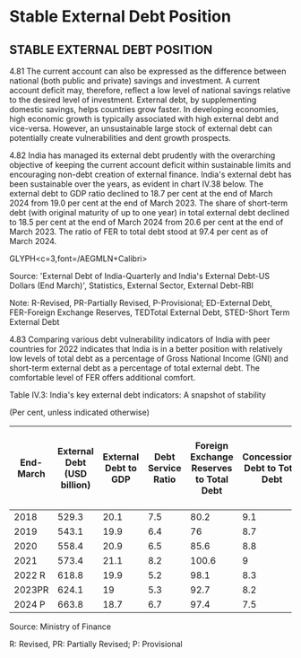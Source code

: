 # Stable External Debt Position

## STABLE EXTERNAL DEBT POSITION

4.81 The current account can also be expressed as the difference between national (both public and private) savings and investment.  A current account deficit may, therefore, reflect a low level of national savings relative to the desired level of investment. External debt, by supplementing domestic savings, helps countries grow faster. In developing economies, high economic growth is typically associated with high external debt and vice-versa. However, an unsustainable large stock of external debt can potentially create vulnerabilities and dent growth prospects.

4.82 India has managed its external debt prudently with the overarching objective of keeping the  current  account  deficit  within  sustainable  limits  and  encouraging  non-debt  creation  of external finance. India's external debt has been sustainable over the years, as evident in chart IV.38 below. The external debt to GDP ratio declined to 18.7 per cent at the end of March 2024 from 19.0 per cent at the end of March 2023. The share of short-term debt (with original maturity of up to one year) in total external debt declined to 18.5 per cent at the end of March 2024 from 20.6 per cent at the end of March 2023. The ratio of FER to total debt stood at 97.4 per cent as of March 2024.

<!-- image -->

GLYPH&lt;c=3,font=/AEGMLN+Calibri&gt;

Source: 'External Debt of India-Quarterly and India's External Debt-US Dollars (End March)', Statistics, External Sector, External Debt-RBI

Note: R-Revised, PR-Partially Revised, P-Provisional; ED-External Debt, FER-Foreign Exchange Reserves, TEDTotal External Debt, STED-Short Term External Debt

4.83 Comparing various debt vulnerability indicators of India with peer countries for 2022 indicates that India is in a better position with relatively low levels of total debt as a percentage of Gross National Income (GNI) and short-term external debt as a percentage of total external debt. The comfortable level of FER offers additional comfort.

Table IV.3: India's key external debt indicators: A snapshot of stability

(Per cent, unless indicated otherwise)

| End- March   |   External Debt (USD billion) |   External Debt to GDP |   Debt Service Ratio |   Foreign Exchange Reserves to Total Debt |   Concessional Debt to Total Debt |   Short- Term Debt to Foreign Exchange Reserves |   Short- Term Debt (original maturity) to Total Debt |
|--------------|-------------------------------|------------------------|----------------------|-------------------------------------------|-----------------------------------|-------------------------------------------------|------------------------------------------------------|
| 2018         |                         529.3 |                   20.1 |                  7.5 |                                      80.2 |                               9.1 |                                            24.1 |                                                 19.3 |
| 2019         |                         543.1 |                   19.9 |                  6.4 |                                      76   |                               8.7 |                                            26.3 |                                                 20   |
| 2020         |                         558.4 |                   20.9 |                  6.5 |                                      85.6 |                               8.8 |                                            22.4 |                                                 19.1 |
| 2021         |                         573.4 |                   21.1 |                  8.2 |                                     100.6 |                               9   |                                            17.5 |                                                 17.6 |
| 2022 R       |                         618.8 |                   19.9 |                  5.2 |                                      98.1 |                               8.3 |                                            20   |                                                 19.7 |
| 2023PR       |                         624.1 |                   19   |                  5.3 |                                      92.7 |                               8.2 |                                            22.2 |                                                 20.6 |
| 2024 P       |                         663.8 |                   18.7 |                  6.7 |                                      97.4 |                               7.5 |                                            19   |                                                 18.5 |

Source: Ministry of Finance

R: Revised, PR: Partially Revised; P: Provisional